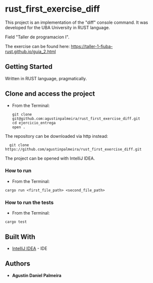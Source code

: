# rust_first_exercise_diff

This project is an implementation of the "diff" console command. 
It was developed for the UBA University in RUST language. 

Field "Taller de programacion I".

The exercise can be found here: https://taller-1-fiuba-rust.github.io/guia_2.html

## Getting Started

Written in RUST language, pragmatically.

## Clone and access the project
* From the Terminal:

      git clone git@github.com:agustinpalmeira/rust_first_exercise_diff.git
      cd ejercicio_entrega
      open .

The repository can be downloaded via http instead: 

      git clone https://github.com/agustinpalmeira/rust_first_exercise_diff.git
      
The project can be opened with IntelliJ IDEA.

### How to run

* From the Terminal:
```
cargo run <first_file_path> <second_file_path>
```

### How to run the tests

* From the Terminal:
```
cargo test
```

## Built With
* [IntelliJ IDEA](https://www.jetbrains.com/es-es/idea/) - IDE 


## Authors

* **Agustin Daniel Palmeira**
